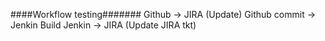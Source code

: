 ####Workflow testing#######
Github -> JIRA (Update)
Github commit -> Jenkin Build
Jenkin -> JIRA (Update JIRA tkt)
